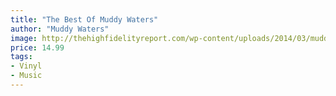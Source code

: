 ```yaml
---
title: "The Best Of Muddy Waters"
author: "Muddy Waters"
image: http://thehighfidelityreport.com/wp-content/uploads/2014/03/muddy_waters_the_best_of_muddy_waters.jpg
price: 14.99
tags:
- Vinyl
- Music
---
```

